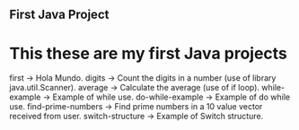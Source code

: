 ## First Java Project

# This these are my first Java projects

first -> Hola Mundo.
digits -> Count the digits in a number (use of library java.util.Scanner).
average -> Calculate the average (use of if loop).
while-example -> Example of while use.
do-while-example -> Example of do while use.
find-prime-numbers -> Find prime numbers in a 10 value vector received from user.
switch-structure -> Example of Switch structure.

